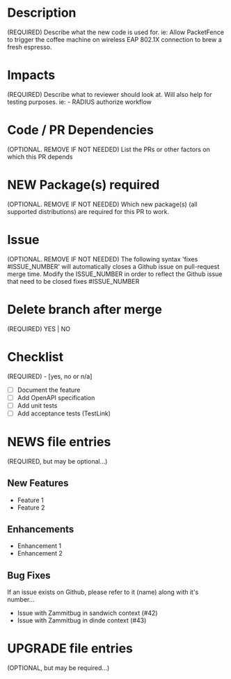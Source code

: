 # Description
(REQUIRED)
Describe what the new code is used for.
ie: Allow PacketFence to trigger the coffee machine on wireless EAP 802.1X connection to brew a fresh espresso.

# Impacts
(REQUIRED)
Describe what to reviewer should look at. Will also help for testing purposes.
ie: - RADIUS authorize workflow

# Code / PR Dependencies
(OPTIONAL. REMOVE IF NOT NEEDED)
List the PRs or other factors on which this PR depends

# NEW Package(s) required
(OPTIONAL. REMOVE IF NOT NEEDED)
Which new package(s) (all supported distributions) are required for this PR to work.

# Issue
(OPTIONAL. REMOVE IF NOT NEEDED)
The following syntax 'fixes #ISSUE_NUMBER' will automatically closes a Github issue on pull-request merge time.
Modify the ISSUE_NUMBER in order to reflect the Github issue that need to be closed
fixes #ISSUE_NUMBER

# Delete branch after merge
(REQUIRED)
YES | NO

# Checklist
(REQUIRED) - [yes, no or n/a]
- [ ] Document the feature
- [ ] Add OpenAPI specification
- [ ] Add unit tests
- [ ] Add acceptance tests (TestLink)

# NEWS file entries
(REQUIRED, but may be optional...)
## New Features
* Feature 1
* Feature 2

## Enhancements
* Enhancement 1
* Enhancement 2

## Bug Fixes
If an issue exists on Github, please refer to it (name) along with it's number...
* Issue with Zammitbug in sandwich context (#42)
* Issue with Zammitbug in dinde context (#43)

# UPGRADE file entries
(OPTIONAL, but may be required...)
